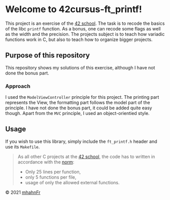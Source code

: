 # Welcome to 42cursus-ft_printf!
This project is an exercise of the [42 school]. The task is to recode the basics of
the libc ``printf`` function. As a bonus, one can recode some flags as well as the
width and the precision. The projects subject is to teach how variadic functions work
in C, but also to teach how to organize bigger projects.

## Purpose of this repository
This repository shows my solutions of this exercise, although I have not done the
bonus part.

### Approach
I used the ``ModelViewController`` principle for this project. The printing part
represents the View, the formatting part follows the model part of the principle.
I have not done the bonus part, it could be added quite easy though. Apart from the
``MVC`` principle, I used an object-orientied style.

## Usage
If you wish to use this library, simply include the ``ft_printf.h`` header and use its
``Makefile``.

> As all other C projects at the [42 school], the code has to written in accordance
> with the [norm]:
> - Only 25 lines per function,
> - only 5 functions per file,
> - usage of only the allowed external functions.

© 2021 [mhahnFr](https://www.github.com/mhahnFr)

[42 school]: https://www.github.com/42-Heilbronn
[norm]: https://www.github.com/42School/norminette
